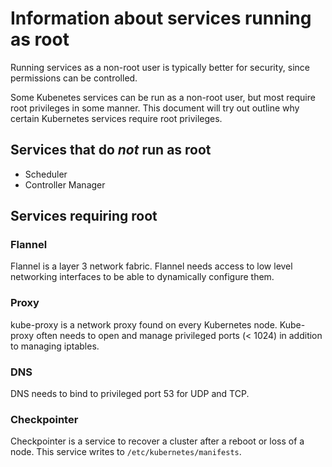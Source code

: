 # Information about services running as root

Running services as a non-root user is typically better for security, since
permissions can be controlled.

Some Kubenetes services can be run as a non-root user, but most require root
privileges in some manner. This document will try out outline why certain
Kubernetes services require root privileges.

## Services that do *not* run as root

* Scheduler
* Controller Manager

## Services requiring root

### Flannel

Flannel is a layer 3 network fabric. Flannel needs access to low level
networking interfaces to be able to dynamically configure them.

### Proxy

kube-proxy is a network proxy found on every Kubernetes node. Kube-proxy often
needs to open and manage privileged ports (< 1024) in addition to managing iptables.

### DNS

DNS needs to bind to privileged port 53 for UDP and TCP.

### Checkpointer

Checkpointer is a service to recover a cluster after a reboot or loss of a node.
This service writes to `/etc/kubernetes/manifests`.
